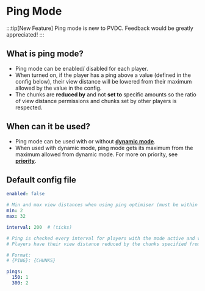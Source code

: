 # Ping Mode

:::tip[New Feature]
Ping mode is new to PVDC. Feedback would be greatly appreciated!
:::

## What is ping mode?

- Ping mode can be enabled/ disabled for each player.
- When turned on, if the player has a ping above a value (defined in the config below), their view distance will be lowered from their maximum allowed by the value in the config.
- The chunks are **reduced by** and not **set to** specific amounts so the ratio of view distance permissions and chunks set by other players is respected.

## When can it be used?

- Ping mode can be used with or without **[dynamic mode](../modes/dynamic.md)**.
- When used with dynamic mode, ping mode gets its maximum from the maximum allowed from dynamic mode. For more on priority, see **[priority](../getting-started/priority.md)**.

## Default config file

```yaml title="/PlayerViewDistanceController/ping-mode.yml"
enabled: false

# Min and max view distances when using ping optimiser (must be within the global boundaries defined in config.yml)
min: 2
max: 32

interval: 200  # (ticks)

# Ping is checked every interval for players with the mode active and view distance is optimised as follows:
# Players have their view distance reduced by the chunks specified from their max allowed view distance

# Format:
# {PING}: {CHUNKS}

pings:
  150: 1
  300: 2
```